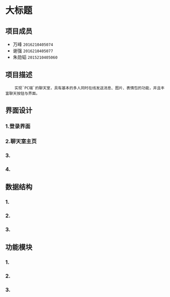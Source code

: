 大标题
===
项目成员
---
* 万峰 `2016210405074`
* 谢强 `2016210405077`
* 朱勋韬 `2015210405060`

项目描述
---
		实现`PC端`的聊天室，具有基本的多人同时在线发送消息、图片、表情包的功能，并且丰富聊天按钮与界面。

界面设计
---

### 1.登录界面
### 2.聊天室主页
### 3.
### 4.

数据结构
---

### 1.
### 2.
### 3.


功能模块
---

### 1.
### 2.
### 3.